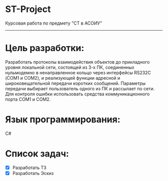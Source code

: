 # ST-Project
Курсовая работа по предмету "СТ в АСОИУ" 
_______________________________________
# Цель pазpаботки:
Разработать протоколы взаимодействия объектов до прикладного уровня локальной сети, состоящей из 3-х ПК, соединенных нульмодемно в ненаправленное кольцо через интерфейсы RS232C (СОМ1 и СОМ2), и реализующей функции адресной и широковещательной передачи коротких сообщений. Параметры передачи выбирает пользователь одного из ПК и рассылает по сети. Для контроля ошибки использовать средства коммуникационного порта COM1 и COM2.

# Язык программирования:
С#

# Список задач:  
- [X] Разработать ТЗ  
- [X] Разработать Эскиз   
